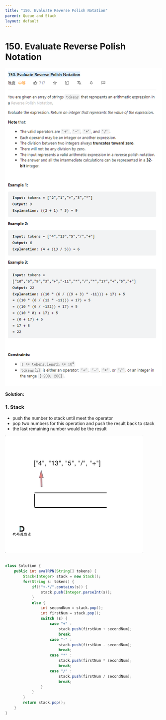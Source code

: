 ```yaml
---
title: "150. Evaluate Reverse Polish Notation"
parent: Queue and Stack
layout: default
---
```


# 150. Evaluate Reverse Polish Notation

![Example](../../assets/150.png)

**Solution:**

### 1. Stack

- push the number to stack until meet the operator
- pop two numbers for this operation and push the result back to stack
- the last remaining number would be the result

![Example](../../assets/150.gif)

```java

class Solution {
    public int evalRPN(String[] tokens) {
        Stack<Integer> stack = new Stack();
        for(String s: tokens) {
            if(!"+-*/".contains(s)) {
                stack.push(Integer.parseInt(s));
            }
            else {
                int secondNum = stack.pop();
                int firstNum = stack.pop();
                switch (s) {
                    case "+" :
                        stack.push(firstNum + secondNum);
                        break;
                    case "-" :
                        stack.push(firstNum - secondNum);
                        break;
                    case "*" :
                        stack.push(firstNum * secondNum);
                        break;
                    case "/" :
                        stack.push(firstNum / secondNum);
                        break;
                }
            }
        }
        return stack.pop();
    }
}

```
